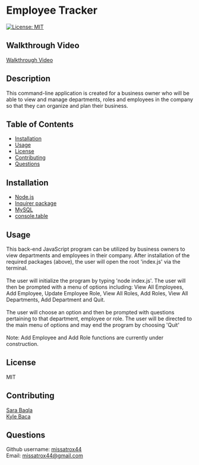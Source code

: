 # Employee Tracker
[![License: MIT](https://img.shields.io/badge/License-MIT-yellow.svg)](https://opensource.org/licenses/MIT)

## Walkthrough Video
[Walkthrough Video](https://drive.google.com/file/d/1Rg7-fPZTeBfiWwjlA6KBm-hoARMKGLFx/view)

## Description
This command-line application is created for a business owner who will be able to view and manage departments, roles and employees in the company so that they can organize and plan their business.

## Table of Contents
- [Installation](#Installation)  
- [Usage](#Usage)
- [License](#License)
- [Contributing](#Contributing)
- [Questions](#Questions)

## Installation
- [Node.js](https://nodejs.org/en/)
- [Inquirer package](https://www.npmjs.com/package/inquirer)
- [MySQL](https://www.npmjs.com/package/mysql2)
- [console.table](https://www.npmjs.com/package/console.table)


## Usage
This back-end JavaScript program can be utilized by business owners to view departments and employees in their company. After installation of the required packages (above), the user will open the root 'index.js' via the terminal.
<br><br>
The user will initialize the program by typing 'node index.js'. The user will then be prompted with a menu of options including: View All Employees, Add Employee, Update Employee Role, View All Roles, Add Roles, View All Departments, Add Department and Quit.
<br><br>
The user will choose an option and then be prompted with questions pertaining to that department, employee or role. The user will be directed to the main menu of options and may end the program by choosing 'Quit'
<br><br>
Note: Add Employee and Add Role functions are currently under construction.

## License
MIT

## Contributing
[Sara Baqla](https://github.com/missatrox44) <br>
[Kyle Baca](https://github.com/kyle-david1)

## Questions
Github username: [missatrox44](https://github.com/missatrox44) <br>
Email: missatrox44@gmail.com
